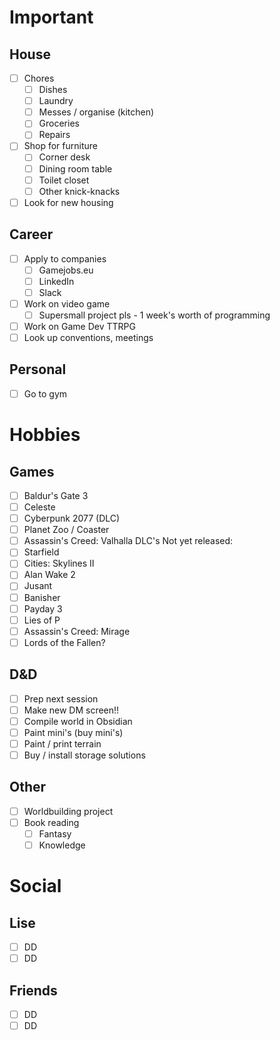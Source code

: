 # Important
## House
- [ ] Chores
	- [ ] Dishes
	- [ ] Laundry
	- [ ] Messes / organise (kitchen)
	- [ ] Groceries
	- [ ] Repairs
- [ ] Shop for furniture
	- [ ] Corner desk
	- [ ] Dining room table
	- [ ] Toilet closet
	- [ ] Other knick-knacks
- [ ] Look for new housing
## Career
- [ ] Apply to companies
	- [ ] Gamejobs.eu
	- [ ] LinkedIn
	- [ ] Slack
- [ ] Work on video game
	- [ ] Supersmall project pls - 1 week's worth of programming
- [ ] Work on Game Dev TTRPG
- [ ] Look up conventions, meetings
## Personal
- [ ] Go to gym
# Hobbies
## Games
- [ ] Baldur's Gate 3
- [ ] Celeste
- [ ] Cyberpunk 2077 (DLC)
- [ ] Planet Zoo / Coaster
- [ ] Assassin's Creed: Valhalla DLC's
Not yet released:
- [ ] Starfield
- [ ] Cities: Skylines II
- [ ] Alan Wake 2
- [ ] Jusant
- [ ] Banisher
- [ ] Payday 3
- [ ] Lies of P
- [ ] Assassin's Creed: Mirage
- [ ] Lords of the Fallen?
## D&D
- [ ] Prep next session
- [ ] Make new DM screen!!
- [ ] Compile world in Obsidian
- [ ] Paint mini's (buy mini's)
- [ ] Paint / print terrain
- [ ] Buy / install storage solutions
## Other
- [ ] Worldbuilding project
- [ ] Book reading
	- [ ] Fantasy
	- [ ] Knowledge
# Social
## Lise
- [ ] DD
- [ ] DD
## Friends
- [ ] DD
- [ ] DD
